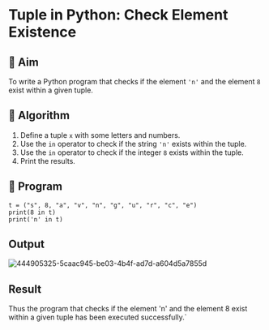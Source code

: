 # Tuple in Python: Check Element Existence

## 🎯 Aim
To write a Python program that checks if the element `'n'` and the element `8` exist within a given tuple.

## 🧠 Algorithm
1. Define a tuple `x` with some letters and numbers.
2. Use the `in` operator to check if the string `'n'` exists within the tuple.
3. Use the `in` operator to check if the integer `8` exists within the tuple.
4. Print the results.

## 🧾 Program
```
t = ("s", 8, "a", "v", "n", "g", "u", "r", "c", "e")
print(8 in t)
print('n' in t)
```
## Output
![444905325-5caac945-be03-4b4f-ad7d-a604d5a7855d](https://github.com/user-attachments/assets/c1760897-5f72-4d28-9c69-d0e2079b9863)

## Result
Thus the program that checks if the element 'n' and the element 8 exist within a given tuple has been executed successfully.`
